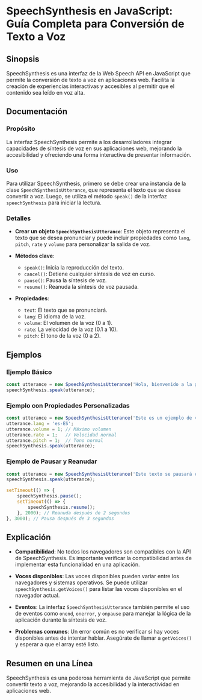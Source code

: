 <!--
Meta Description: # SpeechSynthesis en JavaScript: Guía Completa para Conversión de Texto a Voz ## Sinopsis SpeechSynthesis es una interfaz de la Web Speech API en Java...
Meta Keywords: voz, speechsynthesis, utterance, texto, que
-->

# SpeechSynthesis en JavaScript: Guía Completa para Conversión de Texto a Voz

## Sinopsis
SpeechSynthesis es una interfaz de la Web Speech API en JavaScript que permite la conversión de texto a voz en aplicaciones web. Facilita la creación de experiencias interactivas y accesibles al permitir que el contenido sea leído en voz alta.

## Documentación
### Propósito
La interfaz SpeechSynthesis permite a los desarrolladores integrar capacidades de síntesis de voz en sus aplicaciones web, mejorando la accesibilidad y ofreciendo una forma interactiva de presentar información.

### Uso
Para utilizar SpeechSynthesis, primero se debe crear una instancia de la clase `SpeechSynthesisUtterance`, que representa el texto que se desea convertir a voz. Luego, se utiliza el método `speak()` de la interfaz `speechSynthesis` para iniciar la lectura.

### Detalles
- **Crear un objeto `SpeechSynthesisUtterance`**: Este objeto representa el texto que se desea pronunciar y puede incluir propiedades como `lang`, `pitch`, `rate` y `volume` para personalizar la salida de voz.
  
- **Métodos clave**:
  - `speak()`: Inicia la reproducción del texto.
  - `cancel()`: Detiene cualquier síntesis de voz en curso.
  - `pause()`: Pausa la síntesis de voz.
  - `resume()`: Reanuda la síntesis de voz pausada.

- **Propiedades**:
  - `text`: El texto que se pronunciará.
  - `lang`: El idioma de la voz.
  - `volume`: El volumen de la voz (0 a 1).
  - `rate`: La velocidad de la voz (0.1 a 10).
  - `pitch`: El tono de la voz (0 a 2).

## Ejemplos
### Ejemplo Básico
```javascript
const utterance = new SpeechSynthesisUtterance('Hola, bienvenido a la guía de SpeechSynthesis en JavaScript.');
speechSynthesis.speak(utterance);
```

### Ejemplo con Propiedades Personalizadas
```javascript
const utterance = new SpeechSynthesisUtterance('Este es un ejemplo de voz personalizada.');
utterance.lang = 'es-ES';
utterance.volume = 1; // Máximo volumen
utterance.rate = 1;   // Velocidad normal
utterance.pitch = 1;  // Tono normal
speechSynthesis.speak(utterance);
```

### Ejemplo de Pausar y Reanudar
```javascript
const utterance = new SpeechSynthesisUtterance('Este texto se pausará en 3 segundos.');
speechSynthesis.speak(utterance);

setTimeout(() => {
    speechSynthesis.pause();
    setTimeout(() => {
        speechSynthesis.resume();
    }, 2000); // Reanuda después de 2 segundos
}, 3000); // Pausa después de 3 segundos
```

## Explicación
- **Compatibilidad**: No todos los navegadores son compatibles con la API de SpeechSynthesis. Es importante verificar la compatibilidad antes de implementar esta funcionalidad en una aplicación.
  
- **Voces disponibles**: Las voces disponibles pueden variar entre los navegadores y sistemas operativos. Se puede utilizar `speechSynthesis.getVoices()` para listar las voces disponibles en el navegador actual.

- **Eventos**: La interfaz `SpeechSynthesisUtterance` también permite el uso de eventos como `onend`, `onerror`, y `onpause` para manejar la lógica de la aplicación durante la síntesis de voz.

- **Problemas comunes**: Un error común es no verificar si hay voces disponibles antes de intentar hablar. Asegúrate de llamar a `getVoices()` y esperar a que el array esté listo.

## Resumen en una Línea
SpeechSynthesis es una poderosa herramienta de JavaScript que permite convertir texto a voz, mejorando la accesibilidad y la interactividad en aplicaciones web.